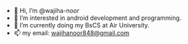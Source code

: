 - 👋 Hi, I’m @wajiha-noor
- 👀 I’m interested in android development and programming.
- 🌱 I’m currently doing my BsCS at Air University.
- 📫 my email: wajihanoor848@gmail.com

<!---
wajiha-noor/wajiha-noor is a ✨ special ✨ repository because its `README.md` (this file) appears on your GitHub profile.
You can click the Preview link to take a look at your changes.
--->
